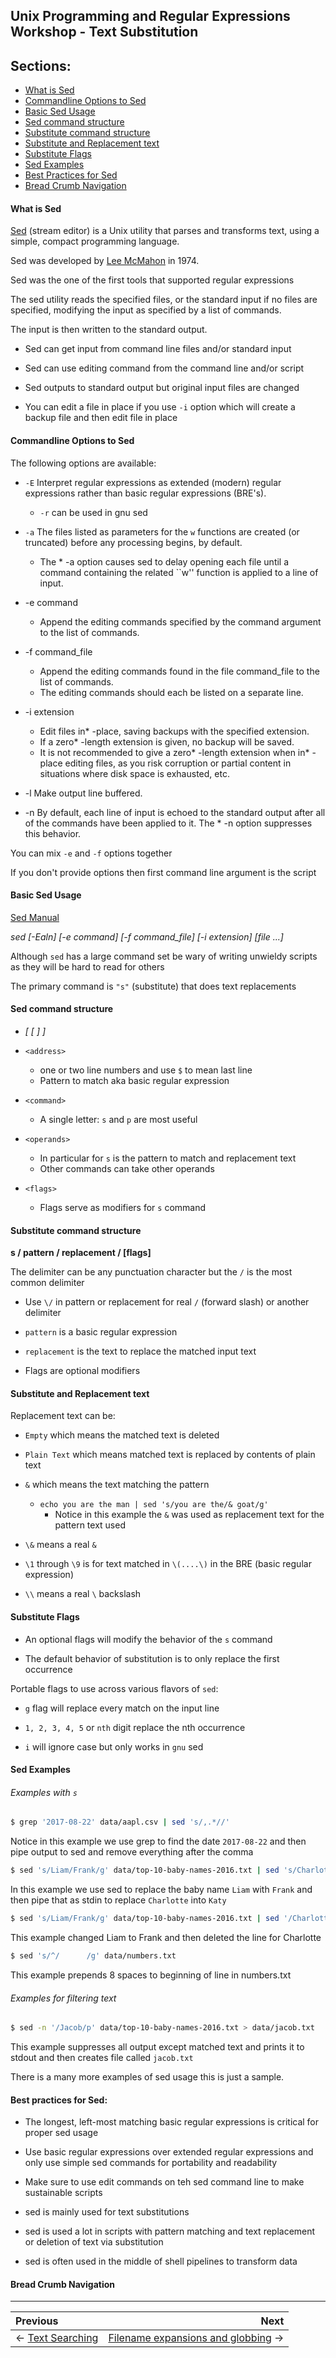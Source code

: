 ## Unix Programming and Regular Expressions Workshop - Text Substitution

## Sections:

* [What is Sed](#what-is-sed)
* [Commandline Options to Sed](#commandline-options-to-sed)
* [Basic Sed Usage](#basic-sed-usage)
* [Sed command structure](#sed-command-structure)
* [Substitute command structure](#substitute-command-structure)
* [Substitute and Replacement text](#substitute-and-replacement-text)
* [Substitute Flags](#substitute-flags)
* [Sed Examples](#sed-examples)
* [Best Practices for Sed](#best-practices-for-sed)
* [Bread Crumb Navigation](#bread-crumb-navigation)

#### What is Sed

[Sed](https://en.wikipedia.org/wiki/Sed) (stream editor) is a Unix utility that parses and transforms text, using a simple, compact programming language.

Sed was developed by [Lee McMahon](https://en.wikipedia.org/wiki/Lee_E._McMahon) in 1974.

Sed was the one of the first tools that supported regular expressions

The sed utility reads the specified files, or the standard input if no files are specified, modifying the input as specified by a list of commands.  

The input is then written to the standard output.

* Sed can get input from command line files and/or standard input

* Sed can use editing command from the command line and/or script

* Sed outputs to standard output but original input files are changed

* You can edit a file in place if you use `-i` option which will create a backup file and then edit file in place

#### Commandline Options to Sed

The following options are available:

* `-E` Interpret regular expressions as extended (modern) regular expressions rather than basic regular expressions (BRE's).
  * `-r` can be used in gnu sed

* `-a` The files listed as parameters for the `w` functions are created (or truncated) before any processing begins, by default.  
  * The * -a option causes sed to delay opening each file until a command containing the related ``w'' function is applied to a line of input.

* -e command
  * Append the editing commands specified by the command argument to the list of commands.

* -f command_file
  * Append the editing commands found in the file command_file to the list of commands.  
  * The editing commands should each be listed on a separate line.

* -i extension
  * Edit files in* -place, saving backups with the specified extension.  
  * If a zero* -length extension is given, no backup will be saved.
  * It is not recommended to give a zero* -length extension when in* -place editing files,  as you risk corruption or partial content in situations where disk space is exhausted, etc.

* -l Make output line buffered.

* -n By default, each line of input is echoed to the standard output after all of the commands have been applied to it.  The * -n option suppresses this behavior.

You can mix `-e` and `-f` options together

If you don't provide options then first command line argument is the script

#### Basic Sed Usage

[Sed Manual](https://www.gnu.org/software/sed/manual/sed.html#Overview)

*sed [-Ealn] [-e command] [-f command_file] [-i extension] [file ...]*

Although `sed` has a large command set be wary of writing unwieldy scripts as they will be hard to read for others

The primary command is `"s"` (substitute) that does text replacements

#### Sed command structure

* <address> <command> [ <operands> [ <flags> ] ]

* `<address>`
  * one or two line numbers and use `$` to mean last line
  * Pattern to match aka basic regular expression

* `<command>`
  * A single letter: `s` and `p` are most useful

* `<operands>`
  * In particular for `s` is the pattern to match and replacement text
  * Other commands can take other operands

* `<flags>`
  * Flags serve as modifiers for `s` command

#### Substitute command structure

**s  /  pattern  / replacement  / [flags]**

The delimiter can be any punctuation character but the `/` is the most common delimiter

* Use `\/` in pattern or replacement for real `/` (forward slash) or another delimiter

* `pattern` is a basic regular expression

* `replacement` is the text to replace the matched input text

* Flags are optional modifiers

#### Substitute and Replacement text

Replacement text can be:

* `Empty` which means the matched text is deleted

* `Plain Text` which means matched text is replaced by contents of plain text

* `&` which means the text matching the pattern
  * `echo you are the man | sed 's/you are the/& goat/g'`
    * Notice in this example the `&` was used as replacement text for the pattern text used

* `\&` means a real `&`

* `\1` through `\9` is for text matched in `\(....\)` in the BRE (basic regular expression)

* `\\` means a real `\` backslash

#### Substitute Flags

* An optional flags will modify the behavior of the `s` command

* The default behavior of substitution is to only replace the first occurrence

Portable flags to use across various flavors of `sed`:

* `g` flag will replace every match on the input line

* `1, 2, 3, 4, 5` or `nth` digit replace the nth occurrence

* `i` will ignore case but only works in `gnu` sed

#### Sed Examples

###### Examples with `s`

```bash
$ grep '2017-08-22' data/aapl.csv | sed 's/,.*//'
```

Notice in this example we use grep to find the date `2017-08-22` and then pipe output to sed and remove everything after the comma

```bash
$ sed 's/Liam/Frank/g' data/top-10-baby-names-2016.txt | sed 's/Charlotte/Katy/g'
```

In this example we use sed to replace the baby name `Liam` with `Frank` and then pipe that as stdin to replace `Charlotte` into `Katy`

```bash
$ sed 's/Liam/Frank/g' data/top-10-baby-names-2016.txt | sed '/Charlotte/d'
```

This example changed Liam to Frank and then deleted the line for Charlotte

```bash
$ sed 's/^/      /g' data/numbers.txt
```

This example prepends 8 spaces to beginning of line in numbers.txt

###### Examples for filtering text

```bash
$ sed -n '/Jacob/p' data/top-10-baby-names-2016.txt > data/jacob.txt
```

This example suppresses all output except matched text and prints it to stdout and then creates file called `jacob.txt`

There is a many more examples of sed usage this is just a sample.

#### Best practices for Sed:

* The longest, left-most matching basic regular expressions is critical for proper sed usage

* Use basic regular expressions over extended regular expressions and only use simple sed commands for portability and readability

* Make sure to use edit commands on teh sed command line to make sustainable scripts

* sed is mainly used for text substitutions

* sed is used a lot in scripts with pattern matching and text replacement or deletion of text via substitution

* sed is often used in the middle of shell pipelines to transform data

#### Bread Crumb Navigation
_________________________

Previous | Next
:------- | ---:
← [Text Searching](./text-searching.md) | [Filename expansions and globbing](./filename-expansions-and-globbing.md) →
